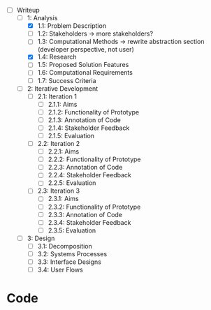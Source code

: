 - [ ] Writeup
  - [ ] 1: Analysis
    - [x] 1.1: Problem Description
    - [ ] 1.2: Stakeholders -> more stakeholders?
    - [ ] 1.3: Computational Methods -> rewrite abstraction section (developer perspective, not user)
    - [x] 1.4: Research
    - [ ] 1.5: Proposed Solution Features
    - [ ] 1.6: Computational Requirements
    - [ ] 1.7: Success Criteria
  - [ ] 2: Iterative Development
    - [ ] 2.1: Iteration 1
      - [ ] 2.1.1: Aims
      - [ ] 2.1.2: Functionality of Prototype
      - [ ] 2.1.3: Annotation of Code
      - [ ] 2.1.4: Stakeholder Feedback
      - [ ] 2.1.5: Evaluation
    - [ ] 2.2: Iteration 2
      - [ ] 2.2.1: Aims
      - [ ] 2.2.2: Functionality of Prototype
      - [ ] 2.2.3: Annotation of Code
      - [ ] 2.2.4: Stakeholder Feedback
      - [ ] 2.2.5: Evaluation
    - [ ] 2.3: Iteration 3
      - [ ] 2.3.1: Aims
      - [ ] 2.3.2: Functionality of Prototype
      - [ ] 2.3.3: Annotation of Code
      - [ ] 2.3.4: Stakeholder Feedback
      - [ ] 2.3.5: Evaluation
  - [ ] 3: Design
    - [ ] 3.1: Decomposition
    - [ ] 3.2: Systems Processes
    - [ ] 3.3: Interface Designs
    - [ ] 3.4: User Flows

# Code
